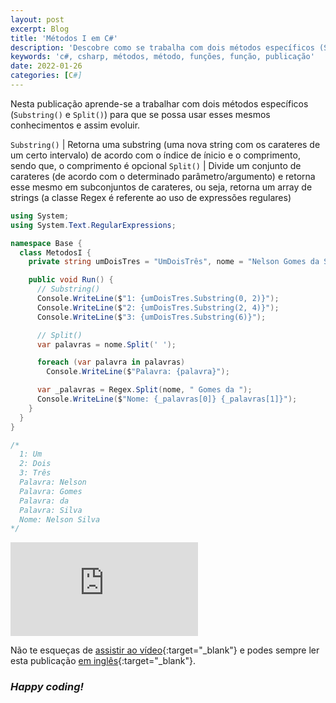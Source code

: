 ```yaml
---
layout: post
excerpt: Blog
title: 'Métodos I em C#'
description: 'Descobre como se trabalha com dois métodos específicos (Substring() e Split()) na linguagem de programação C#. Obtém respostas às tuas dúvidas com a teoria e os exemplos apresentados.'
keywords: 'c#, csharp, métodos, método, funções, função, publicação'
date: 2022-01-26
categories: [C#]
---
```


Nesta publicação aprende-se a trabalhar com dois métodos específicos (`Substring()` e `Split()`) para que se possa usar esses mesmos conhecimentos e assim evoluir.

`Substring()` | Retorna uma substring (uma nova string com os carateres de um certo intervalo) de acordo com o índice de ínicio e o comprimento, sendo que, o comprimento é opcional
`Split()` | Divide um conjunto de carateres (de acordo com o determinado parâmetro/argumento) e retorna esse mesmo em subconjuntos de carateres, ou seja, retorna um array de strings (a classe Regex é referente ao uso de expressões regulares)

```csharp
using System;
using System.Text.RegularExpressions;

namespace Base {
  class MetodosI {
    private string umDoisTres = "UmDoisTrês", nome = "Nelson Gomes da Silva";

    public void Run() {
      // Substring()
      Console.WriteLine($"1: {umDoisTres.Substring(0, 2)}");
      Console.WriteLine($"2: {umDoisTres.Substring(2, 4)}");
      Console.WriteLine($"3: {umDoisTres.Substring(6)}");

      // Split()
      var palavras = nome.Split(' ');

      foreach (var palavra in palavras)
        Console.WriteLine($"Palavra: {palavra}");

      var _palavras = Regex.Split(nome, " Gomes da ");
      Console.WriteLine($"Nome: {_palavras[0]} {_palavras[1]}");
    }
  }
}

/*
  1: Um
  2: Dois
  3: Três
  Palavra: Nelson
  Palavra: Gomes
  Palavra: da
  Palavra: Silva
  Nome: Nelson Silva
*/
```

<div class="video-container">
  <iframe src="https://www.youtube.com/embed/nLboEkX1VNI" frameborder="0" allowfullscreen></iframe>
</div>

Não te esqueças de [assistir ao vídeo](https://youtu.be/nLboEkX1VNI){:target="\_blank"} e podes sempre ler esta publicação [em inglês](https://nelsonsilvadev.com/blog/20220126/methods-i-in-csharp/){:target="\_blank"}.

### _Happy coding!_
